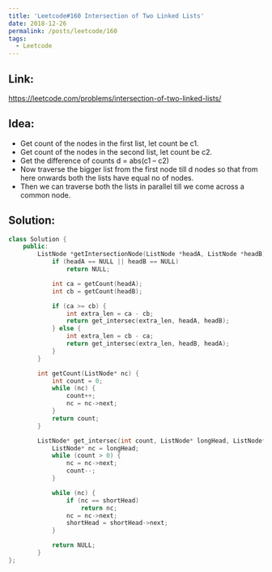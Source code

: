 ```yaml
---
title: 'Leetcode#160 Intersection of Two Linked Lists'
date: 2018-12-26
permalink: /posts/leetcode/160
tags:
  - Leetcode
---
```

## Link: ##
https://leetcode.com/problems/intersection-of-two-linked-lists/

## Idea: ##
 - Get count of the nodes in the first list, let count be c1.
 - Get count of the nodes in the second list, let count be c2.
 - Get the difference of counts d = abs(c1 – c2)
 - Now traverse the bigger list from the first node till d nodes so that from here onwards both the lists have equal no of nodes.
 - Then we can traverse both the lists in parallel till we come across a common node. 

## Solution: ##
```cpp
class Solution {
    public:
        ListNode *getIntersectionNode(ListNode *headA, ListNode *headB) {
            if (headA == NULL || headB == NULL)
                return NULL;

            int ca = getCount(headA);
            int cb = getCount(headB);

            if (ca >= cb) {
                int extra_len = ca - cb;
                return get_intersec(extra_len, headA, headB);
            } else {
                int extra_len = cb - ca;
                return get_intersec(extra_len, headB, headA);
            }
        }

        int getCount(ListNode* nc) {
            int count = 0;
            while (nc) {
                count++;
                nc = nc->next;
            }
            return count;
        }

        ListNode* get_intersec(int count, ListNode* longHead, ListNode* shortHead) {
            ListNode* nc = longHead;
            while (count > 0) {
                nc = nc->next;
                count--;
            }

            while (nc) {
                if (nc == shortHead)
                    return nc;
                nc = nc->next;
                shortHead = shortHead->next;
            }

            return NULL;
        }
};
```

